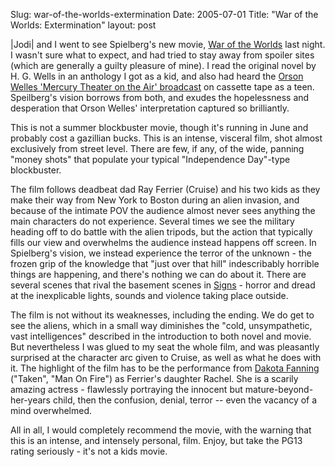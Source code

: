 Slug: war-of-the-worlds-extermination
Date: 2005-07-01
Title: "War of the Worlds: Extermination"
layout: post

|Jodi| and I went to see Spielberg&#39;s new movie, <a href="http://www.apple.com/trailers/paramount/waroftheworlds/">War of the Worlds</a> last night. I wasn&#39;t sure what to expect, and had tried to stay away from spoiler sites (which are generally a guilty pleasure of mine). I read the original novel by H. G. Wells in an anthology I got as a kid, and also had heard the <a href="http://www.rense.com/general4/hg.htm">Orson Welles &#39;Mercury Theater on the Air&#39; broadcast</a> on cassette tape as a teen. Speilberg&#39;s vision borrows from both, and exudes the hopelessness and desperation that Orson Welles&#39; interpretation captured so brilliantly.

This is not a summer blockbuster movie, though it&#39;s running in June and probably cost a gazillian bucks. This is an intense, visceral film, shot almost exclusively from street level. There are few, if any, of the wide, panning &quot;money shots&quot; that populate your typical &quot;Independence Day&quot;-type blockbuster.

The film follows deadbeat dad Ray Ferrier (Cruise) and his two kids as they make their way from New York to Boston during an alien invasion, and because of the intimate POV the audience almost never sees anything the main characters do not experience. Several times we see the military heading off to do battle with the alien tripods, but the action that typically fills our view and overwhelms the audience instead happens off screen. In Spielberg&#39;s vision, we instead experience the terror of the unknown - the frozen grip of the knowledge that &quot;just over that hill&quot; indescribably horrible things are happening, and there&#39;s nothing we can do about it. There are several scenes that rival the basement scenes in <a href="http://imdb.com/title/tt0286106/?fr=c2l0ZT1kZnxteD0yMHxsbT01MDB8dHQ9MXxmYj11fHBuPTB8cT1zaWduc3xodG1sPTF8bm09MQ__;fc=1;ft=39;fm=1">Signs</a> - horror and dread at the inexplicable lights, sounds and violence taking place outside.

The film is not without its weaknesses, including the ending. We do get to see the aliens, which in a small way diminishes the &quot;cold, unsympathetic, vast intelligences&quot; described in the introduction to both novel and movie. But nevertheless I was glued to my seat the whole film, and was pleasantly surprised at the character arc given to Cruise, as well as what he does with it. The highlight of the film has to be the performance from <a href="http://imdb.com/name/nm0266824/">Dakota Fanning</a> (&quot;Taken&quot;, &quot;Man On Fire&quot;) as Ferrier&#39;s daughter Rachel. She is a scarily amazing actress - flawlessly portraying the innocent but mature-beyond-her-years child, then the confusion, denial, terror -- even the vacancy of a mind overwhelmed.

All in all, I would completely recommend the movie, with the warning that this is an intense, and intensely personal, film. Enjoy, but take the PG13 rating seriously - it&#39;s not a kids movie.
